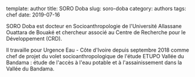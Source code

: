 template: author
title: SORO Doba
slug: soro-doba
category: authors
tags: chef
date: 2019-07-16

SORO Doba est docteur en Socioanthropologie de l'Université Allassane Ouattara de Bouaké et chercheur associé au Centre de Recherche pour le Développement (CRD).


Il travaille pour Urgence Eau - Côte d'Ivoire depuis septembre 2018 comme chef de projet du volet socioanthropologique de l'étude ETUPO Vallée du Bandama : étude de l'accès à l'eau potable et à l'assainissement dans la Vallée du Bandama.
